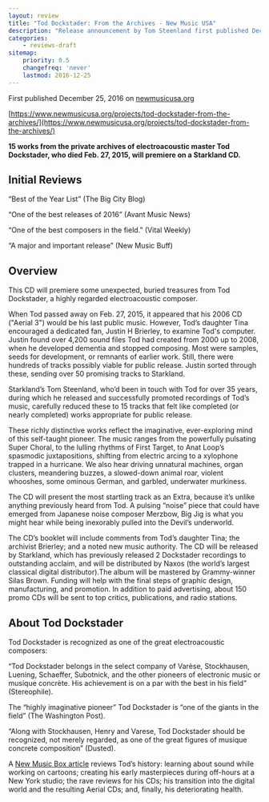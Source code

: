 ```yaml
---
layout: review
title: "Tod Dockstader: From the Archives - New Music USA"
description: "Release announcement by Tom Steenland first published December 25, 2016 on newmusicusa.org"
categories:
    - reviews-draft
sitemap:
    priority: 0.5
    changefreq: 'never'
    lastmod: 2016-12-25
---
```


First published December 25, 2016 on <a href="https://www.newmusicusa.org/" target="_blank">newmusicusa.org</a>

[https://www.newmusicusa.org/projects/tod-dockstader-from-the-archives/](https://www.newmusicusa.org/projects/tod-dockstader-from-the-archives/)

**15 works from the private archives of electroacoustic master Tod Dockstader, who died Feb. 27, 2015, will premiere on a Starkland CD.**

Initial Reviews
---------------

“Best of the Year List” (The Big City Blog)

“One of the best releases of 2016” (Avant Music News)

“One of the best composers in the field.” (Vital Weekly)

“A major and important release” (New Music Buff)

Overview
--------

This CD will premiere some unexpected, buried treasures from Tod Dockstader, a highly regarded electroacoustic composer.

When Tod passed away on Feb. 27, 2015, it appeared that his 2006 CD ("Aerial 3") would be his last public music. However, Tod’s daughter Tina encouraged a dedicated fan, Justin H Brierley, to examine Tod's computer. Justin found over 4,200 sound files Tod had created from 2000 up to 2008, when he developed dementia and stopped composing. Most were samples, seeds for development, or remnants of earlier work. Still, there were hundreds of tracks possibly viable for public release. Justin sorted through these, sending over 50 promising tracks to Starkland.

Starkland’s Tom Steenland, who’d been in touch with Tod for over 35 years, during which he released and successfully promoted recordings of Tod’s music, carefully reduced these to 15 tracks that felt like completed (or nearly completed) works appropriate for public release.

These richly distinctive works reflect the imaginative, ever-exploring mind of this self-taught pioneer. The music ranges from the powerfully pulsating Super Choral, to the lulling rhythms of First Target, to Anat Loop’s spasmodic juxtapositions, shifting from electric arcing to a xylophone trapped in a hurricane. We also hear driving unnatural machines, organ clusters, meandering buzzes, a slowed-down animal roar, violent whooshes, some ominous German, and garbled, underwater murkiness.

The CD will present the most startling track as an Extra, because it’s unlike anything previously heard from Tod. A pulsing “noise” piece that could have emerged from Japanese noise composer Merzbow, Big Jig is what you might hear while being inexorably pulled into the Devil’s underworld.

The CD’s booklet will include comments from Tod’s daughter Tina; the archivist Brierley; and a noted new music authority. The CD will be released by Starkland, which has previously released 2 Dockstader recordings to outstanding acclaim, and will be distributed by Naxos (the world’s largest classical digital distributor).The album will be mastered by Grammy-winner Silas Brown. Funding will help with the final steps of graphic design, manufacturing, and promotion. In addition to paid advertising, about 150 promo CDs will be sent to top critics, publications, and radio stations.

About Tod Dockstader
--------------------

Tod Dockstader is recognized as one of the great electroacoustic composers:

“Tod Dockstader belongs in the select company of Varèse, Stockhausen, Luening, Schaeffer, Subotnick, and the other pioneers of electronic music or musique concrète. His achievement is on a par with the best in his field”
(Stereophile).

The “highly imaginative pioneer” Tod Dockstader is “one of the giants in the field”
(The Washington Post).

“Along with Stockhausen, Henry and Varese, Tod Dockstader should be recognized, not merely regarded, as one of the great figures of musique concrete composition”
(Dusted).

A [New Music Box article](https://nmbx.newmusicusa.org/remembering-tod-dockstader-1932-2015/) reviews Tod’s history: learning about sound while working on cartoons; creating his early masterpieces during off-hours at a New York studio; the rave reviews for his CDs; his transition into the digital world and the resulting Aerial CDs; and, finally, his deteriorating health.